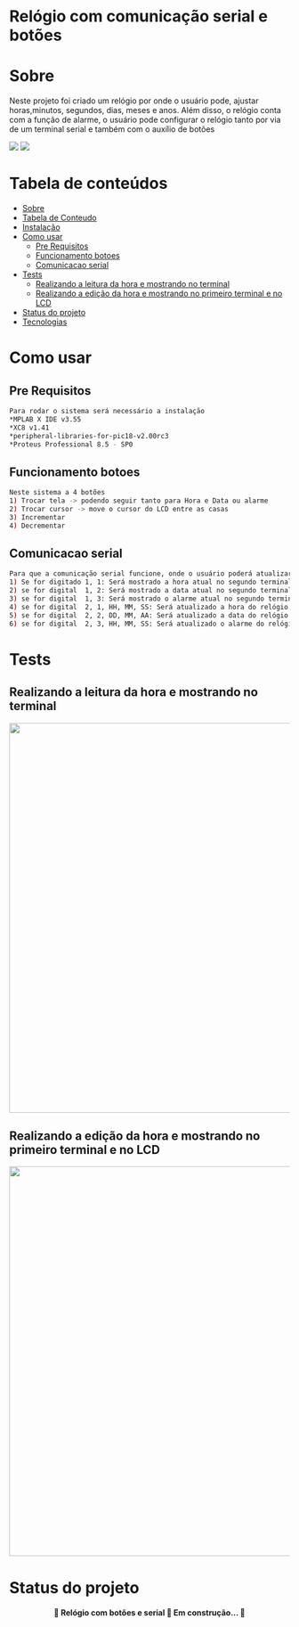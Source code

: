# Relógio com comunicação serial e botões
Sobre
=================
Neste projeto foi criado um relógio por onde o usuário pode, ajustar horas,minutos, segundos, dias, meses e anos. Além disso, o relógio conta com a função de alarme, o usuário pode configurar o relógio tanto por via de um terminal serial e também com o auxílio de botões

<img src="https://img.shields.io/badge/c-microcontroladores-blue"/> <img src="https://img.shields.io/badge/8%20bits-18f4550-orange"/>

Tabela de conteúdos
=================
<!--ts-->
   * [Sobre](#Sobre)
   * [Tabela de Conteudo](#tabela-de-conteudo)
   * [Instalação](#instalacao)
   * [Como usar](#como-usar)
      * [Pre Requisitos](#pre-requisitos)
      * [Funcionamento botoes](#funcionamento-botoes)
      * [Comunicacao serial](#comunicacao-serial)
   * [Tests](#testes)
      * [Realizando a leitura da hora e mostrando no terminal](#realizando-a-leitura-da-hora-e-mostrando-no-terminal)
      * [Realizando a edição da hora e mostrando no primeiro terminal e no LCD](#Realizando-a-edição-da-hora-e-mostrando-no-primeiro-terminal-e-no-LCD)
   * [Status do projeto](#status-do-projeto)
   * [Tecnologias](#tecnologias)
<!--te-->

Como usar
=================

Pre Requisitos
----
```bash
Para rodar o sistema será necessário a instalação
*MPLAB X IDE v3.55
*XC8 v1.41
*peripheral-libraries-for-pic18-v2.00rc3
*Proteus Professional 8.5 - SP0
```

Funcionamento botoes
----
```bash
Neste sistema a 4 botões
1) Trocar tela -> podendo seguir tanto para Hora e Data ou alarme
2) Trocar cursor -> move o cursor do LCD entre as casas
3) Incrementar 
4) Decrementar
```
Comunicacao serial
----
```bash
Para que a comunicação serial funcione, onde o usuário poderá atualizar o relógio ou mesmo mostrar os dados atuais em outro terminal, é necessário seguir a seguinte lógica
1) Se for digitado 1, 1: Será mostrado a hora atual no segundo terminal
2) se for digital  1, 2: Será mostrado a data atual no segundo terminal
3) se for digital  1, 3: Será mostrado o alarme atual no segundo terminal
4) se for digital  2, 1, HH, MM, SS: Será atualizado a hora do relógio e mostrado no segundo terminal
5) se for digital  2, 2, DD, MM, AA: Será atualizado a data do relógio e mostrado no segundo terminal
6) se for digital  2, 3, HH, MM, SS: Será atualizado o alarme do relógio e mostrado no segundo terminal
```

Tests
=================
Realizando a leitura da hora e mostrando no terminal
----
<div align="center">
<img src="https://user-images.githubusercontent.com/43474214/148815770-91bcf66d-ca42-4554-b179-b3fc434b7bba.png" width="700px" />
</div>

Realizando a edição da hora e mostrando no primeiro terminal e no LCD
----
<div align="center">
<img src="https://user-images.githubusercontent.com/43474214/148815860-f820d36f-f118-4857-b797-e2e03f519a4c.png" width="700px" />
</div>

Status do projeto
=================

<h4 align="center"> 
	🚧  Relógio com botões e serial 🚀 Em construção...  🚧
</h4>





		
